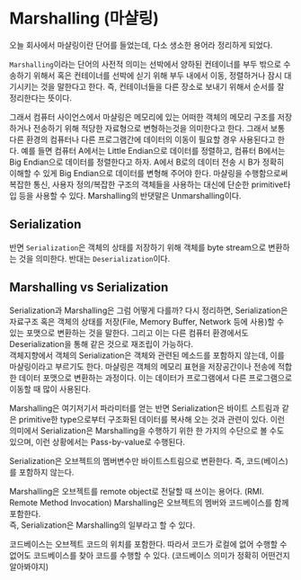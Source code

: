 # Marshalling (마샬링)

오늘 회사에서 마샬링이란 단어를 들었는데, 다소 생소한 용어라 정리하게 되었다.

`Marshalling`이라는 단어의 사전적 의미는 선박에서 양하된 컨테이너를 부두 밖으로 수송하기 위해서 혹은 컨테이너를 선박에 싣기 위해 부두 내에서 이동, 정렬하거나 잠시 대기시키는 것을 말한다고 한다. 즉, 컨테이너들을 다른 장소로 보내기 위해서 순서를 잘 정리한다는 뜻이다. 

그래서 컴퓨터 사이언스에서 마샬링은 메모리에 있는 어떠한 객체의 메모리 구조를 저장하거나 전송하기 위해 적당한 자료형으로 변형하는것을 의미한다고 한다. 그래서 보통 다른 환경의 컴퓨터나 다른 프로그램간에 데이터의 이동이 필요할 경우 사용된다고 한다. 예를 들면 컴퓨터 A에서는 Little Endian으로 데이터를 정렬하고, 컴퓨터 B에서는 Big Endian으로 데이터를 정렬한다고 하자. A에서 B로의 데이터 전송 시 B가 정확히 이해할 수 있게 Big Endian으로 데이터를 변형해 주어야 한다. 마샬링을 수행함으로써 복잡한 통신, 사용자 정의/복잡한 구조의 객체들을 사용하는 대신에 단순한 primitive타입 등을 사용할 수 있다. Marshalling의 반댓말은 Unmarshalling이다.

## Serialization

반면 `Serialization`은 객체의 상태를 저장하기 위해 객체를 byte stream으로 변환하는 것을 의미한다. 반대는 `Deserialization`이다.

## Marshalling vs Serialization

Serialization과 Marshalling은 그럼 어떻게 다를까? 다시 정리하면, Serialization은 자료구조 혹은 객체의 상태를 저장(File, Memory Buffer, Network 등에 사용)할 수 있는 포맷으로 변환하는 것을 말한다. 그리고 이는 다른 컴퓨터 환경에서도 Deserialization을 통해 같은 것으로 재조립이 가능하다.  
객체지향에서 객체의 Serialization은 객체와 관련된 메소드를 포함하지 않는데, 이를 마샬링이라고 부르기도 한다. 마샬링은 객체의 메모리 표현을 저장공간이나 전송에 적합한 데이터 포맷으로 변환하는 과정이다. 이는 데이터가 프로그램에서 다른 프로그램으로 이동할 때 많이 사용된다.

Marshalling은 여기저기서 파라미터를 얻는 반면 Serialization은 바이트 스트림과 같은 primitive한 type으로부터 구조화된 데이터를 복사해 오는 것과 관련이 있다. 이런 의미에서 Serialization은 Marshalling을 수행하기 위한 한 가지의 수단으로 볼 수도 있으며, 이런 상황에서는 Pass-by-value로 수행된다.

Serialization은 오브젝트의 멤버변수만 바이트스트림으로 변환한다. 즉, 코드(베이스)를 포함하지 않는다.

Marshalling은 오브젝트를 remote object로 전달할 때 쓰이는 용어다. (RMI. Remote Method Invocation) Marshalling은 오브젝트의 멤버와 코드베이스를 함께 포함한다.  
즉, Serialization은 Marshalling의 일부라고 할 수 있다.

코드베이스는 오브젝트 코드의 위치를 포함한다. 따라서 코드가 로컬에 없어 수행할 수 없어도 코드베이스를 찾아 코드를 수행할 수 있다. (코드베이스 의미가 정확히 어떤건지 알아봐야지)
